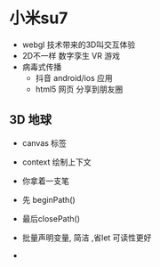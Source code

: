 # 小米su7
  - webgl 技术带来的3D叫交互体验
  - 2D不一样 数字孪生 VR 游戏
  - 病毒式传播 
    - 抖音 android/ios 应用
    - html5 网页 分享到朋友圈 

## 3D 地球
- canvas 标签
- context 绘制上下文
- 你拿着一支笔 
- 先 beginPath()

- 最后closePath()
- 批量声明变量, 简洁 ,省let 可读性更好
- 
